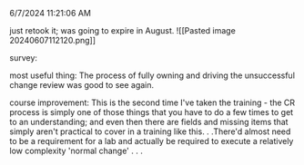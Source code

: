 6/7/2024 11:21:06 AM

just retook it; was going to expire in August.
![[Pasted image 20240607112120.png]]

survey:

most useful thing:
The process of fully owning and driving the unsuccessful change review was good to see again.


course improvement:
This is the second time I've taken the training - the CR process is simply one of those things that you have to do a few times to get to an understanding; and even then there are fields and missing items that simply aren't practical to cover in a training like this.  . .There'd almost need to be a requirement for a lab and actually be required to execute a relatively low complexity 'normal change' . . .